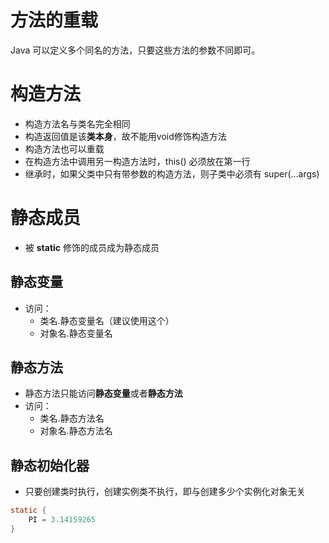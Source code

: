 # 方法的重载

Java 可以定义多个同名的方法，只要这些方法的参数不同即可。



# 构造方法

- 构造方法名与类名完全相同
- 构造返回值是该**类本身**，故不能用void修饰构造方法
- 构造方法也可以重载
- 在构造方法中调用另一构造方法时，this() 必须放在第一行
- 继承时，如果父类中只有带参数的构造方法，则子类中必须有 super(...args)



# 静态成员

- 被 **static** 修饰的成员成为静态成员



## 静态变量

- 访问： 
  - 类名.静态变量名（建议使用这个）
  - 对象名.静态变量名

## 静态方法

- 静态方法只能访问**静态变量**或者**静态方法**
- 访问： 
  - 类名.静态方法名
  - 对象名.静态方法名

## 静态初始化器

- 只要创建类时执行，创建实例类不执行，即与创建多少个实例化对象无关

```java
static {
    PI = 3.14159265
}
```

